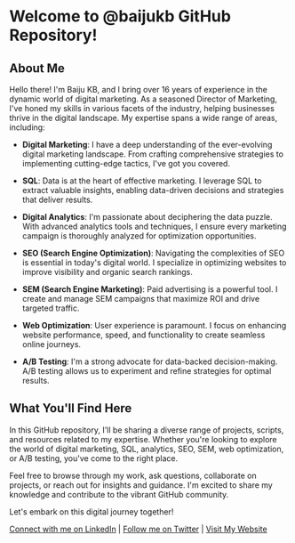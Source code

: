 # Welcome to @baijukb GitHub Repository!

## About Me

Hello there! I'm Baiju KB, and I bring over 16 years of experience in the dynamic world of digital marketing. As a seasoned Director of Marketing, I've honed my skills in various facets of the industry, helping businesses thrive in the digital landscape. My expertise spans a wide range of areas, including:

- **Digital Marketing**: I have a deep understanding of the ever-evolving digital marketing landscape. From crafting comprehensive strategies to implementing cutting-edge tactics, I've got you covered.

- **SQL**: Data is at the heart of effective marketing. I leverage SQL to extract valuable insights, enabling data-driven decisions and strategies that deliver results.

- **Digital Analytics**: I'm passionate about deciphering the data puzzle. With advanced analytics tools and techniques, I ensure every marketing campaign is thoroughly analyzed for optimization opportunities.

- **SEO (Search Engine Optimization)**: Navigating the complexities of SEO is essential in today's digital world. I specialize in optimizing websites to improve visibility and organic search rankings.

- **SEM (Search Engine Marketing)**: Paid advertising is a powerful tool. I create and manage SEM campaigns that maximize ROI and drive targeted traffic.

- **Web Optimization**: User experience is paramount. I focus on enhancing website performance, speed, and functionality to create seamless online journeys.

- **A/B Testing**: I'm a strong advocate for data-backed decision-making. A/B testing allows us to experiment and refine strategies for optimal results.

## What You'll Find Here

In this GitHub repository, I'll be sharing a diverse range of projects, scripts, and resources related to my expertise. Whether you're looking to explore the world of digital marketing, SQL, analytics, SEO, SEM, web optimization, or A/B testing, you've come to the right place.

Feel free to browse through my work, ask questions, collaborate on projects, or reach out for insights and guidance. I'm excited to share my knowledge and contribute to the vibrant GitHub community.

Let's embark on this digital journey together!

[Connect with me on LinkedIn](https://www.linkedin.com/in/baijukb) | [Follow me on Twitter](https://twitter.com/baijukb) | [Visit My Website](https://www.cubikey.com)
<!---
baijukb/baijukb is a ✨ special ✨ repository because its `README.md` (this file) appears on your GitHub profile.
You can click the Preview link to take a look at your changes.
--->
